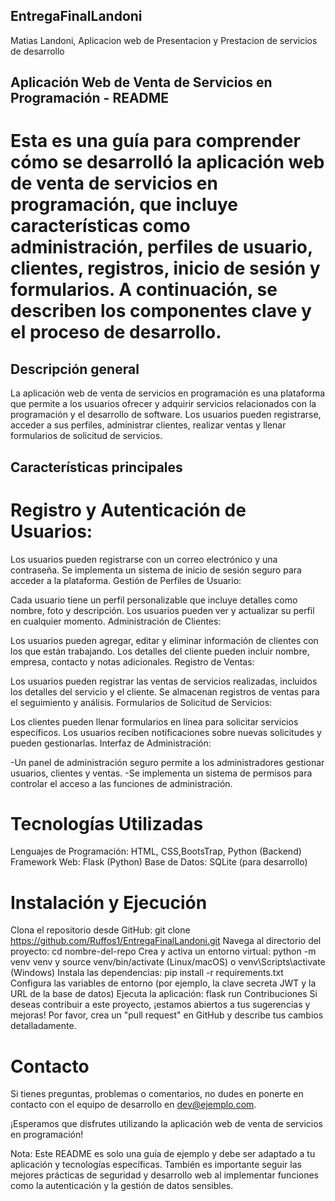 ##  EntregaFinalLandoni
Matias Landoni, Aplicacion web de Presentacion y Prestacion de servicios de desarrollo
##  Aplicación Web de Venta de Servicios en Programación - README

# Esta es una guía para comprender cómo se desarrolló la aplicación web de venta de servicios en programación, que incluye características como administración, perfiles de usuario, clientes, registros, inicio de sesión y formularios. A continuación, se describen los componentes clave y el proceso de desarrollo.

## Descripción general
La aplicación web de venta de servicios en programación es una plataforma que permite a los usuarios ofrecer y adquirir servicios relacionados con la programación y el desarrollo de software. Los usuarios pueden registrarse, acceder a sus perfiles, administrar clientes, realizar ventas y llenar formularios de solicitud de servicios.

##  Características principales
# Registro y Autenticación de Usuarios:

Los usuarios pueden registrarse con un correo electrónico y una contraseña.
Se implementa un sistema de inicio de sesión seguro para acceder a la plataforma.
Gestión de Perfiles de Usuario:

Cada usuario tiene un perfil personalizable que incluye detalles como nombre, foto y descripción.
Los usuarios pueden ver y actualizar su perfil en cualquier momento.
Administración de Clientes:

Los usuarios pueden agregar, editar y eliminar información de clientes con los que están trabajando.
Los detalles del cliente pueden incluir nombre, empresa, contacto y notas adicionales.
Registro de Ventas:

Los usuarios pueden registrar las ventas de servicios realizadas, incluidos los detalles del servicio y el cliente.
Se almacenan registros de ventas para el seguimiento y análisis.
Formularios de Solicitud de Servicios:

Los clientes pueden llenar formularios en línea para solicitar servicios específicos.
Los usuarios reciben notificaciones sobre nuevas solicitudes y pueden gestionarlas.
Interfaz de Administración:

-Un panel de administración seguro permite a los administradores gestionar usuarios, clientes y ventas.
-Se implementa un sistema de permisos para controlar el acceso a las funciones de administración.
# Tecnologías Utilizadas
Lenguajes de Programación: HTML, CSS,BootsTrap, Python (Backend)
Framework Web: Flask (Python)
Base de Datos: SQLite (para desarrollo)

# Instalación y Ejecución
Clona el repositorio desde GitHub: git clone https://github.com/Ruffos1/EntregaFinalLandoni.git
Navega al directorio del proyecto: cd nombre-del-repo
Crea y activa un entorno virtual: python -m venv venv y source venv/bin/activate (Linux/macOS) o venv\Scripts\activate (Windows)
Instala las dependencias: pip install -r requirements.txt
Configura las variables de entorno (por ejemplo, la clave secreta JWT y la URL de la base de datos)
Ejecuta la aplicación: flask run
Contribuciones
Si deseas contribuir a este proyecto, ¡estamos abiertos a tus sugerencias y mejoras! Por favor, crea un "pull request" en GitHub y describe tus cambios detalladamente.

# Contacto
Si tienes preguntas, problemas o comentarios, no dudes en ponerte en contacto con el equipo de desarrollo en dev@ejemplo.com.

¡Esperamos que disfrutes utilizando la aplicación web de venta de servicios en programación!

Nota: Este README es solo una guía de ejemplo y debe ser adaptado a tu aplicación y tecnologías específicas. También es importante seguir las mejores prácticas de seguridad y desarrollo web al implementar funciones como la autenticación y la gestión de datos sensibles.




